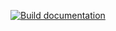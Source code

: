 [![Build documentation](https://github.com/SamuelWakoli/ArkcessDocs/actions/workflows/deploy_docs.yml/badge.svg)](https://github.com/SamuelWakoli/ArkcessDocs/actions/workflows/deploy_docs.yml)
